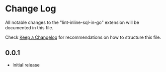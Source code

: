 # Change Log

All notable changes to the "lint-inline-sql-in-go" extension will be documented in this file.

Check [Keep a Changelog](http://keepachangelog.com/) for recommendations on how to structure this file.

## 0.0.1

- Initial release
